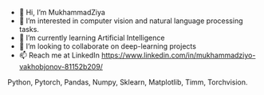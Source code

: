 - 👋 Hi, I’m MukhammadZiya
- 👀 I’m interested in computer vision and natural language processing tasks.
- 🌱 I’m currently learning Artificial Intelligence 
- 💞️ I’m looking to collaborate on deep-learning projects
- 📫 Reach me at  LinkedIn https://www.linkedin.com/in/mukhammadziyo-vakhobjonov-81152b209/

<!---
MukhammadZiya/MukhammadZiya is a ✨ special ✨ repository because its `README.md` (this file) appears on your GitHub profile.
You can click the Preview link to take a look at your changes.
--->
Python, Pytorch, Pandas, Numpy, Sklearn, Matplotlib, Timm, Torchvision. 
